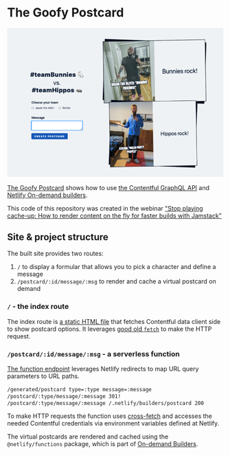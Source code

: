 # The Goofy Postcard

![goofy-postcard.netlify.com showing a formular and Jason and Stefan advocating for bunnies and hippos](./static/screenshot.png)

[The Goofy Postcard](https://goofy-postcard.netlify.app/) shows how to use [the Contentful GraphQL API](https://www.contentful.com/developers/docs/references/graphql/) and [Netlify On-demand builders](https://docs.netlify.com/configure-builds/on-demand-builders/).

This code of this repository was created in the webinar ["Stop playing cache-up: How to render content on the fly for faster builds with Jamstack"](https://www.contentful.com/resources/render-content-on-the-fly-with-jamstack/)

## Site & project structure

The built site provides two routes:

1. `/` to display a formular that allows you to pick a character and define a message
1. `/postcard/:id/message/:msg` to render and cache a virtual postcard on demand

### `/` - the index route

The index route is [a static HTML file](https://github.com/stefanjudis/goofy-postcard/blob/main/index.html) that fetches Contentful data client side to show postcard options. It leverages [good old `fetch`](https://developer.mozilla.org/en-US/docs/Web/API/Fetch_API) to make the HTTP request.

### `/postcard/:id/message/:msg` - a serverless function

[The function endpoint](https://github.com/stefanjudis/goofy-postcard/blob/main/netlify/functions/postcard.js) leverages Netlify redirects to map URL query parameters to URL paths.

```
/generated/postcard type=:type message=:message /postcard/:type/message/:message 301!
/postcard/:type/message/:message /.netlify/builders/postcard 200
```

To make HTTP requests the function uses [cross-fetch](https://www.npmjs.com/package/cross-fetch) and accesses the needed Contentful credentials via environment variables defined at Netlify.

The virtual postcards are rendered and cached using the `@netlify/functions` package, which is part of [On-demand Builders](https://docs.netlify.com/configure-builds/on-demand-builders/).
